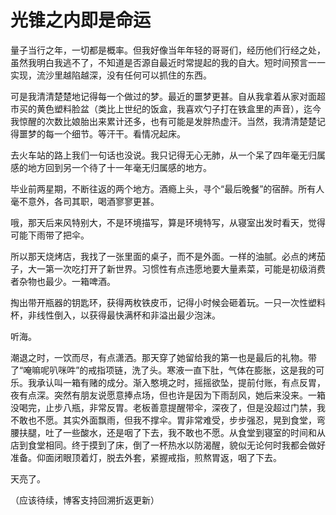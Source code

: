 # 光锥之内即是命运

量子当行之年，一切都是概率。但我好像当年年轻的哥哥们，经历他们行经之处，虽然我明白我逃不了，不知道是否源自最近时常提起的我的自大。短时间预言一一实现，流沙里越陷越深，没有任何可以抓住的东西。

可是我清清楚楚地记得每一个做过的梦。最近的噩梦更甚。自从我拿着从家对面超市买的黄色塑料脸盆（类比上世纪的饭盒，我喜欢勺子打在铁盒里的声音），迄今我惊醒的次数比娘胎出来累计还多，也有可能是发胖热虚汗。当然，我清清楚楚记得噩梦的每一个细节。等汗干。看情况起床。

去火车站的路上我们一句话也没说。我只记得无心无肺，从一个呆了四年毫无归属感的地方回到另一个待了十一年毫无归属感的地方。

毕业前两星期，不断往返的两个地方。酒瘾上头，寻个“最后晚餐”的宿醉。所有人毫不意外，各司其职，喝酒寥寥更甚。

哦，那天后来风特别大，不是环境描写，算是环境特写，从寝室出发时看天，觉得可能下雨带了把伞。

所以那天烧烤店，我找了一张里面的桌子，而不是外面。一样的油腻。必点的烤茄子，大一第一次吃打开了新世界。习惯性有点违愿地要大量素菜，可能是初级消费者杂物也最少。一箱啤酒。

掏出带开瓶器的钥匙环，获得两枚铁皮币，记得小时候会砸着玩。一只一次性塑料杯，非线性倒入，以获得最快满杯和非溢出最少泡沫。

听海。

潮退之时，一饮而尽，有点潇洒。那天穿了她留给我的第一也是最后的礼物。带了“唵嘛呢叭咪吽”的戒指项链，洗了头。寒液一直下肚，气体在膨胀，这是我的可乐。我承认叫一箱有赌的成分。渐入憨境之时，摇摇欲坠，提前付账，有点反胃，夜有点深。突然有朋友说愿意捧点场，但也许是因为下雨刮风，她后来没来。一箱没喝完，止步八瓶，非常反胃。老板善意提醒带伞，深夜了，但是没超过门禁，我不敢也不愿。其实外面飘雨，但我不撑伞。胃非常难受，步步强忍，晃到食堂，弯腰扶腿，吐了一些酸水，还是咽了下去，我不敢也不愿。从食堂到寝室的时间和从店到食堂相同。终于摸到了床，倒了一杯热水以防渴醒，貌似无论何时我都会做好准备。仰面闭眼顶着灯，脱去外套，紧握戒指，煎熬胃返，咽了下去。

天亮了。

（应该待续，博客支持回溯折返更新）

